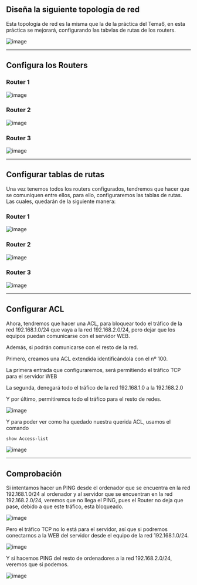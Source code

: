 ## Diseña la siguiente topología de red

Esta topología de red es la misma que la de la práctica del Tema6, en esta práctica se mejorará, configurando las tabvlas de rutas de los routers.

![image](https://github.com/user-attachments/assets/5c1e5da1-efdf-4eaa-a515-1fe840edc8bd)

---

## Configura los Routers

### Router 1

![image](https://github.com/user-attachments/assets/122d42b8-e197-4097-aef6-6877822d7cb1)

### Router 2

![image](https://github.com/user-attachments/assets/d47b5c6d-e0ef-43aa-a456-b663522f169d)

### Router 3

![image](https://github.com/user-attachments/assets/c4fa0c1d-0f2d-4b04-891c-5ff91879e76a)

---

## Configurar tablas de rutas

Una vez tenemos todos los routers configurados, tendremos que hacer que se comuniquen entre ellos, para ello, configuraremos las tablas de rutas. 
Las cuales, quedarán de la siguiente manera: 

### Router 1

![image](https://github.com/user-attachments/assets/9499113a-9d50-4f97-92c3-eec1e51b2235)

### Router 2

![image](https://github.com/user-attachments/assets/c5aba427-d3c7-498e-8ba6-4801a4c9d002)

### Router 3

![image](https://github.com/user-attachments/assets/ab91c269-57de-482a-862d-dd29baeba1c6)

---

## Configurar ACL 

Ahora, tendremos que hacer una ACL, para bloquear todo el tráfico de la red 192.168.1.0/24 que vaya a la red 192.168.2.0/24, pero dejar que los equipos puedan comunicarse con el servidor WEB. 

Además, si podrán comunicarse con el resto de la red. 

Primero, creamos una ACL extendida identificándola con el nº 100. 

La primera entrada que configuraremos, será permitiendo el tráfico TCP para el servidor WEB 

La segunda, denegará todo el tráfico de la red 192.168.1.0 a la 192.168.2.0 

Y por último, permitiremos todo el tráfico para el resto de redes.

![image](https://github.com/user-attachments/assets/9311044c-8ab0-446a-92b4-88e0b52619f3)

Y para poder ver como ha quedado nuestra querida ACL, usamos el comando

```bash
show Access-list 
```

![image](https://github.com/user-attachments/assets/c96738f2-500e-40ac-bfa1-45cb1e634afe)

---

## Comprobación 

Si intentamos hacer un PING desde el ordenador que se encuentra en la red 192.168.1.0/24 al ordenador y al servidor que se encuentran en la red 192.168.2.0/24, veremos que no llega el PING, pues el Router no deja que pase, debido a que este tráfico, esta bloqueado.

![image](https://github.com/user-attachments/assets/8d7e4034-9509-4417-8a72-d25f1d2f6a4e)

Pero el tráfico TCP no lo está para el servidor, así que si podremos conectarnos a la WEB del servidor desde el equipo de la red 192.168.1.0/24.

![image](https://github.com/user-attachments/assets/b0fefdb9-b9b8-499c-8230-71e544ac3fa1)

Y si hacemos PING del resto de ordenadores a la red 192.168.2.0/24, veremos que si podemos.

![image](https://github.com/user-attachments/assets/23255550-0a7b-4650-8b7d-39510b02b086)









































































